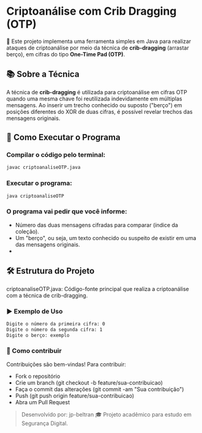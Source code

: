 # Criptoanálise com Crib Dragging (OTP)

🔑 Este projeto implementa uma ferramenta simples em Java para realizar ataques de criptoanálise por meio da técnica de **crib-dragging** (arrastar berço), em cifras do tipo **One-Time Pad (OTP)**.

## 📚 Sobre a Técnica

A técnica de **crib-dragging** é utilizada para criptoanálise em cifras OTP quando uma mesma chave foi reutilizada indevidamente em múltiplas mensagens. Ao inserir um trecho conhecido ou suposto ("berço") em posições diferentes do XOR de duas cifras, é possível revelar trechos das mensagens originais.

## 🚀 Como Executar o Programa

### Compilar o código pelo terminal:

```bash
javac criptoanaliseOTP.java

```
### Executar o programa:

```bash
java criptoanaliseOTP


```

### O programa vai pedir que você informe:
- Número das duas mensagens cifradas para comparar (índice da coleção).
- Um "berço", ou seja, um texto conhecido ou suspeito de existir em uma das mensagens originais.
- 
## 🛠️ Estrutura do Projeto
criptoanaliseOTP.java: Código-fonte principal que realiza a criptoanálise com a técnica de crib-dragging.

### ▶️ Exemplo de Uso

```bash
Digite o número da primeira cifra: 0  
Digite o número da segunda cifra: 1  
Digite o berço: exemplo  

```

### 🚀 Como contribuir
Contribuições são bem-vindas! Para contribuir:

- Fork o repositório
- Crie um branch (git checkout -b feature/sua-contribuicao)
- Faça o commit das alterações (git commit -am "Sua contribuição")
- Push (git push origin feature/sua-contribuicao)
- Abra um Pull Request

> Desenvolvido por: jp-beltran
> 🎓 Projeto acadêmico para estudo em Segurança Digital.
